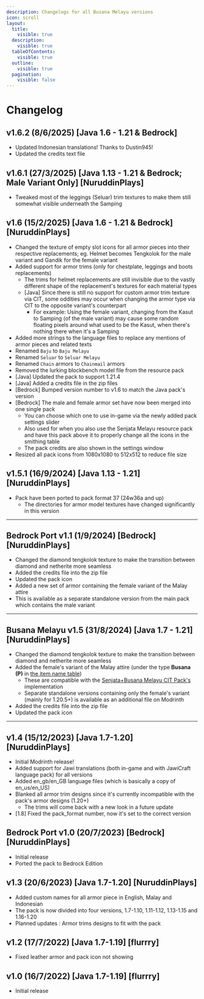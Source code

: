 ```yaml
---
description: Changelogs for all Busana Melayu versions
icon: scroll
layout:
  title:
    visible: true
  description:
    visible: true
  tableOfContents:
    visible: true
  outline:
    visible: true
  pagination:
    visible: false
---
```


# Changelog

## v1.6.2 (8/6/2025) \[Java 1.6 - 1.21 & Bedrock]

* Updated Indonesian translations! Thanks to Dustin945!
* Updated the credits text file

## v1.6.1 (27/3/2025) \[Java 1.13 - 1.21 & Bedrock; Male Variant Only] \[NuruddinPlays]

* Tweaked most of the leggings (Seluar) trim textures to make them still somewhat visible underneath the Samping

## v1.6 (15/2/2025) \[Java 1.6 - 1.21 & Bedrock] \[NuruddinPlays]

* Changed the texture of empty slot icons for all armor pieces into their respective replacements; eg. Helmet becomes Tengkolok for the male variant and Gandik for the female variant
* Added support for armor trims (only for chestplate, leggings and boots replacements)
  * The trims for helmet replacements are still invisible due to the vastly different shape of the replacement's textures for each material types
  * \[Java] Since there is still no support for custom armor trim texture via CIT, some oddities may occur when changing the armor type via CIT to the opposite variant's counterpart
    * For example: Using the female variant, changing from the Kasut to Samping (of the male variant) may cause some random floating pixels around what used to be the Kasut, when there's nothing there when it's a Samping
* Added more strings to the language files to replace any mentions of armor pieces and related texts
* Renamed `Baju` to `Baju Melayu`
* Renamed `Seluar` to `Seluar Melayu`
* Renamed `Chain` armors to `Chainmail` armors
* Removed the lurking blockbench model file from the resource pack
* \[Java] Updated the pack to support 1.21.4
* \[Java] Added a credits file in the zip files
* \[Bedrock] Bumped version number to v1.6 to match the Java pack's version
* \[Bedrock] The male and female armor set have now been merged into one single pack
  * You can choose which one to use in-game via the newly added pack settings slider
  * Also used for when you also use the Senjata Melayu resource pack and have this pack above it to properly change all the icons in the smithing table
  * The pack credits are also shown in the settings window
* Resized all pack icons from 1080x1080 to 512x512 to reduce file size

## v1.5.1 (16/9/2024) \[Java 1.13 - 1.21] \[NuruddinPlays]

* Pack have been ported to pack format 37 (24w36a and up)
  * The directories for armor model textures have changed significantly in this version

***

## Bedrock Port v1.1 (1/9/2024) \[Bedrock] \[NuruddinPlays]

* Changed the diamond tengkolok texture to make the transition between diamond and netherite more seamless
* Added the credits file into the zip file
* Updated the pack icon
* Added a new set of armor containing the female variant of the Malay attire
* This is available as a separate standalone version from the main pack which contains the male variant

***

## Busana Melayu v1.5 (31/8/2024) \[Java 1.7 - 1.21] \[NuruddinPlays]

* Changed the diamond tengkolok texture to make the transition between diamond and netherite more seamless
* Added the female's variant of the Malay attire (under the type **Busana (P)** in [the item name table](../../english/senjata-+-busana-melayu-cit-pack/item-table.md))
  * These are compatible with the [Senjata+Busana Melayu CIT Pack's](https://modrinth.com/resourcepack/senjata-busana-melayu-cit) implementation
  * Separate standalone versions containing only the female's variant (mainly for 1.20.5+) is available as an additional file on Modrinth
* Added the credits file into the zip file
* Updated the pack icon

***

## v1.4 (15/12/2023) \[Java 1.7-1.20] \[NuruddinPlays]

* Initial Modrinth release!
* Added support for Jawi translations (both in-game and with JawiCraft language pack) for all versions
* Added en\_gb/en\_GB language files (which is basically a copy of en\_us/en\_US)
* Blanked all armor trim designs since it's currently incompatible with the pack's armor designs (1.20+)
  * The trims will come back with a new look in a future update
* \[1.8] Fixed the pack\_format number, now it's set to the correct version

## Bedrock Port v1.0 (20/7/2023) \[Bedrock] \[NuruddinPlays]

* Initial release
* Ported the pack to Bedrock Edition

## v1.3 (20/6/2023) \[Java 1.7-1.20] \[NuruddinPlays]

* Added custom names for all armor piece in English, Malay and Indonesian
* The pack is now divided into four versions, 1.7-1.10, 1.11-1.12, 1.13-1.15 and 1.16-1.20
* Planned updates : Armor trims designs to fit with the pack

## v1.2 (17/7/2022) \[Java 1.7-1.19] \[flurrry]

* Fixed leather armor and pack icon not showing

## v1.0 (16/7/2022) \[Java 1.7-1.19] \[flurrry]

* Initial release
